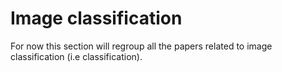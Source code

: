 # Image classification

For now this section will regroup all the papers related to image classification (i.e classification).